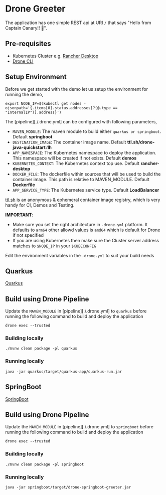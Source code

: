 # Drone Greeter

The application has one simple REST api at URI `/` that says "Hello from Captain Canary!! 🚀".

## Pre-requisites

- Kubernetes Cluster e.g. [Rancher Desktop](https://rancherdesktop.io)
- [Drone CLI](https://docs.drone.io/cli/install/)

## Setup Environment

Before we get started with the demo let us setup the environment for running the demo,

```shell
export NODE_IP=$(kubectl get nodes -ojsonpath='{.items[0].status.addresses[?(@.type == "InternalIP")].address}')
```

The [pipeline][./.drone.yml] can be configured with following parameters,

- `MAVEN_MODULE`:  The maven module to build either `quarkus or springboot`. Default **springboot**
- `DESTINATION_IMAGE`: The container image name. Default **ttl.sh/drone-java-quickstart:1h**
- `APP_NAMESPACE`: The Kubernetes namespace to deploy the application. This namespace will be created if not exists. Default **demos**
- `KUBERNETES_CONTEXT`: The Kubernetes context top use. Default **rancher-desktop**
- `DOCKER_FILE`: The dockerfile within sources that will be used to build the container image. This path is relative to MAVEN_MODULE.  Default **Dockerfile**
- `APP_SERVICE_TYPE`: The Kubernetes service type. Default **LoadBalancer**

[ttl.sh](https://ttl.sh) is an anonymous & ephemeral container image registry, which is very handy for CI, Demos and Testing.

__IMPORTANT__: 

  - Make sure you set the right architecture in `.drone.yml` platform. It defaults to `arm64` other allowd values is `amd64` which is default for Drone if not specified
  - If you are using Kubernetes then make sure the Cluster server address matches to `$NODE_IP` in your `$KUBECONFIG`

Edit the environment variables in the `.drone.yml` to suit your build needs

## Quarkus

[Quarkus](./quarkus)

## Build using Drone Pipeline

Update the `MAVEN_MODULE` in [pipeline][./.drone.yml] to `quarkus` before running the following command to build and deploy the application

```shell
drone exec --trusted
```

### Building locally

```shell
./mvnw clean package -pl quarkus
```
### Running locally

```shell
java -jar quarkus/target/quarkus-app/quarkus-run.jar
```

## SpringBoot

[SpringBoot](./springboot)

## Build using Drone Pipeline

Update the `MAVEN_MODULE` in [pipeline][./.drone.yml] to `springboot` before running the following command to build and deploy the application

```shell
drone exec --trusted
```

### Building locally

```shell
./mvnw clean package -pl springboot
```

### Running locally

```shell
java -jar springboot/target/drone-springboot-greeter.jar
```